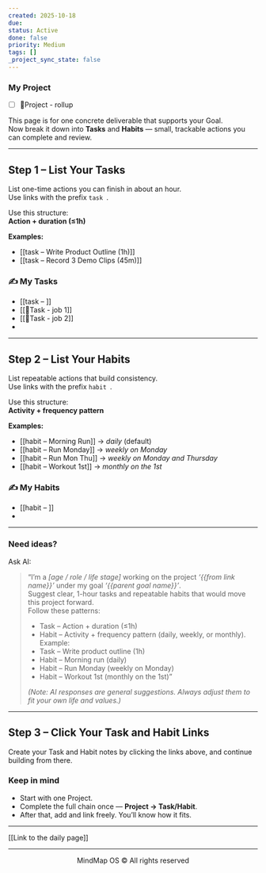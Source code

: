 ```yaml
---
created: 2025-10-18
due:
status: Active
done: false
priority: Medium
tags: []
_project_sync_state: false
---
```


### My Project
- [ ] 🚀Project - rollup

This page is for one concrete deliverable that supports your Goal.  
Now break it down into **Tasks** and **Habits** — small, trackable actions you can complete and review.

---

## Step 1 – List Your Tasks

List one-time actions you can finish in about an hour.  
Use links with the prefix `task `.

Use this structure:  
**Action + duration (≤1h)**

**Examples:**
- [[task – Write Product Outline (1h)]]  
- [[task – Record 3 Demo Clips (45m)]]

### ✍️ My Tasks
- [[task – ]]
- [[📌Task - job 1]]
- [[📌Task - job 2]]
- 

---

## Step 2 – List Your Habits

List repeatable actions that build consistency.  
Use links with the prefix `habit `.

Use this structure:  
**Activity + frequency pattern**

**Examples:**
- [[habit – Morning Run]] → *daily* (default)  
- [[habit – Run Monday]] → *weekly on Monday*  
- [[habit – Run Mon Thu]] → *weekly on Monday and Thursday*  
- [[habit – Workout 1st]] → *monthly on the 1st*  

### ✍️ My Habits
- [[habit – ]]
- 

---

### Need ideas?

Ask AI:

> “I’m a *[age / role / life stage]* working on the project *‘{{from link name}}’* under my goal *‘{{parent goal name}}’*.  
> Suggest clear, 1-hour tasks and repeatable habits that would move this project forward.  
> Follow these patterns:  
> - Task – Action + duration (≤1h)  
> - Habit – Activity + frequency pattern (daily, weekly, or monthly).  
> Example:  
> - Task – Write product outline (1h)  
> - Habit – Morning run (daily)  
> - Habit – Run Monday (weekly on Monday)  
> - Habit – Workout 1st (monthly on the 1st)”
>
> *(Note: AI responses are general suggestions. Always adjust them to fit your own life and values.)*

---

## Step 3 – Click Your Task and Habit Links

Create your Task and Habit notes by clicking the links above, and continue building from there.

### Keep in mind
- Start with one Project.  
- Complete the full chain once — **Project → Task/Habit**.  
- After that, add and link freely. You’ll know how it fits.

---

[[Link to the daily page]]

---

<p align="center">MindMap OS © All rights reserved</p>

